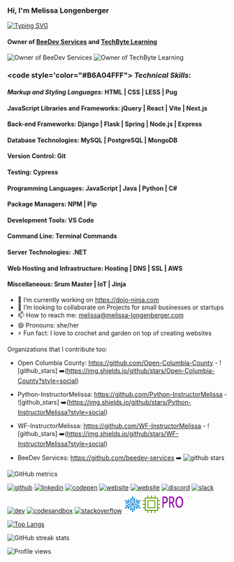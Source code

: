 ### Hi, I'm Melissa Longenberger
[![Typing SVG](https://readme-typing-svg.demolab.com?font=Fira+Code&weight=900&size=24&pause=500&color=B6A04F&center=true&vCenter=true&multiline=true&random=false&width=500&height=100&lines=Full+Stack+Web+Developer+and+Educator;Small+Business+Owner)](https://git.io/typing-svg)

#### Owner of <a href="https://beedev-services.com">BeeDev Services</a> and <a href="https://techbyte-learning.com">TechByte Learning</a>
<img src="https://images.craftsnherbs.com/logos/beedevNew.png" alt="Owner of BeeDev Services" width="450"> <img src="https://images.craftsnherbs.com/logos/techbytelearning.png" alt="Owner of TechByte Learning" width="450">

### <code style='color="#B6A04FFF"> _**Technical Skills**_: </font>
#### _**Markup and Styling Languages:**_ HTML | CSS | LESS | Pug
#### JavaScript Libraries and Frameworks: jQuery | React | Vite | Next.js
#### Back-end Frameworks: Django | Flask | Spring | Node.js | Express
#### Database Technologies: MySQL | PostgreSQL | MongoDB
#### Version Control: Git
#### Testing: Cypress
#### Programming Languages: JavaScript | Java | Python | C#
#### Package Managers: NPM | Pip
#### Development Tools: VS Code
#### Command Line: Terminal Commands
#### Server Technologies: .NET
#### Web Hosting and Infrastructure: Hosting | DNS | SSL | AWS
#### Miscellaneous: Srum Master | IoT | Jinja

- 🔭 I’m currently working on https://dojo-ninja.com
- 👯 I’m looking to collaborate on Projects for small businesses or startups 
- 📫 How to reach me: melissa@melissa-longenberger.com 
- 😄 Pronouns: she/her 
- ⚡ Fun fact: I love to crochet and garden on top of creating websites 

Organizations that I contribute too:

- Open Columbia County: https://github.com/Open-Columbia-County - ![github_stars] :arrow_right:(https://img.shields.io/github/stars/Open-Columbia-County?style=social)

- Python-InstructorMelissa: https://github.com/Python-InstructorMelissa - ![github_stars] :arrow_right:(https://img.shields.io/github/stars/Python-InstructorMelissa?style=social)

- WF-InstructorMelissa: https://github.com/WF-InstructorMelissa - ![github_stars] :arrow_right:(https://img.shields.io/github/stars/WF-InstructorMelissa?style=social)

- BeeDev Services: https://github.com/beedev-services :arrow_right: ![github stars](https://img.shields.io/github/stars/beedev-services?style=social)

![GitHub metrics](https://metrics.lecoq.io/melissa-24) 

[<img src='https://cdn.jsdelivr.net/npm/simple-icons@3.0.1/icons/github.svg' alt='github' height='40'>](https://github.com/melissa-24)  [<img src='https://cdn.jsdelivr.net/npm/simple-icons@3.0.1/icons/linkedin.svg' alt='linkedin' height='40'>](https://www.linkedin.com/in/melissa-longenberger/)  [<img src='https://cdn.jsdelivr.net/npm/simple-icons@3.0.1/icons/codepen.svg' alt='codepen' height='40'>](https://codepen.io/WolfsVeteran)  [<img src='https://cdn.jsdelivr.net/npm/simple-icons@3.0.1/icons/icloud.svg' alt='website' height='40'>](https://melissa-longenberger.com)  [<img src='https://cdn.jsdelivr.net/npm/simple-icons@3.0.1/icons/icloud.svg' alt='website' height='40'>](https://beedev-itservices.com)  [<img src='https://cdn.jsdelivr.net/npm/simple-icons@3.0.1/icons/discord.svg' alt='discord' height='40'>](https://discord.gg/A5PSJwp)  [<img src='https://cdn.jsdelivr.net/npm/simple-icons@3.0.1/icons/slack.svg' alt='slack' height='40'>](https://beedev-itservices.slack.com) [<img src='https://cdn.jsdelivr.net/npm/simple-icons@3.0.1/icons/dev-dot-to.svg' alt='dev' height='40'>](https://dev.to/melissa24)  [<img src='https://cdn.jsdelivr.net/npm/simple-icons@3.0.1/icons/codesandbox.svg' alt='codesandbox' height='40'>](https://codesandbox.io/u/melissa-24)  [<img src='https://cdn.jsdelivr.net/npm/simple-icons@3.0.1/icons/stackoverflow.svg' alt='stackoverflow' height='40'>](https://stackoverflow.com/users/13722246)  <a href='https://archiveprogram.github.com/'><img src='https://raw.githubusercontent.com/acervenky/animated-github-badges/master/assets/acbadge.gif' width='40' height='40'></a> <a href='https://docs.github.com/en/developers'><img src='https://raw.githubusercontent.com/acervenky/animated-github-badges/master/assets/devbadge.gif' width='40' height='40'></a> <a href='https://github.com/pricing'><img src='https://raw.githubusercontent.com/acervenky/animated-github-badges/master/assets/pro.gif' width='50' height='50'></a>

[![Top Langs](https://github-readme-stats.vercel.app/api/top-langs/?username=melissa-24)](https://github.com/anuraghazra/github-readme-stats)

![GitHub streak stats](https://github-readme-streak-stats.herokuapp.com/?user=melissa-24)  

![Profile views](https://gpvc.arturio.dev/melissa-24)
